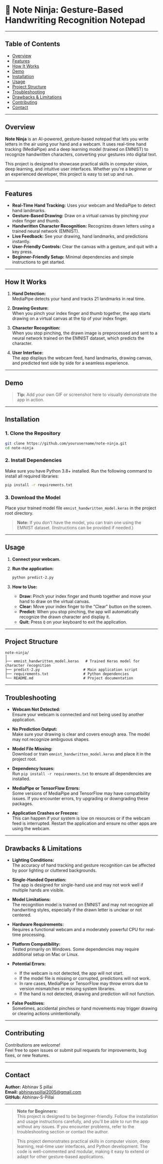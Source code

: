 # 📝 Note Ninja: Gesture-Based Handwriting Recognition Notepad

---

## Table of Contents

- [Overview](#overview)
- [Features](#features)
- [How It Works](#how-it-works)
- [Demo](#demo)
- [Installation](#installation)
- [Usage](#usage)
- [Project Structure](#project-structure)
- [Troubleshooting](#troubleshooting)
- [Drawbacks & Limitations](#drawbacks--limitations)
- [Contributing](#contributing)
- [Contact](#contact)

---

## Overview

**Note Ninja** is an AI-powered, gesture-based notepad that lets you write letters in the air using your hand and a webcam. It uses real-time hand tracking (MediaPipe) and a deep learning model (trained on EMNIST) to recognize handwritten characters, converting your gestures into digital text.

This project is designed to showcase practical skills in computer vision, deep learning, and intuitive user interfaces. Whether you're a beginner or an experienced developer, this project is easy to set up and run.

---

## Features

- **Real-Time Hand Tracking:** Uses your webcam and MediaPipe to detect hand landmarks.
- **Gesture-Based Drawing:** Draw on a virtual canvas by pinching your index finger and thumb.
- **Handwritten Character Recognition:** Recognizes drawn letters using a trained neural network (EMNIST).
- **Live Feedback:** See your drawing, hand landmarks, and predictions instantly.
- **User-Friendly Controls:** Clear the canvas with a gesture, and quit with a key press.
- **Beginner-Friendly Setup:** Minimal dependencies and simple instructions to get started.

---

## How It Works

1. **Hand Detection:**  
   MediaPipe detects your hand and tracks 21 landmarks in real time.

2. **Drawing Gesture:**  
   When you pinch your index finger and thumb together, the app starts drawing on a virtual canvas at the tip of your index finger.

3. **Character Recognition:**  
   When you stop pinching, the drawn image is preprocessed and sent to a neural network trained on the EMNIST dataset, which predicts the character.

4. **User Interface:**  
   The app displays the webcam feed, hand landmarks, drawing canvas, and predicted text side by side for a seamless experience.

---

## Demo

> **Tip:** Add your own GIF or screenshot here to visually demonstrate the app in action.

---

## Installation

### 1. **Clone the Repository**

```sh
git clone https://github.com/yourusername/note-ninja.git
cd note-ninja
```

### 2. **Install Dependencies**

Make sure you have Python 3.8+ installed. Run the following command to install all required libraries:

```sh
pip install -r requirements.txt
```

### 3. **Download the Model**

Place your trained model file `emnist_handwritten_model.keras` in the project root directory.

> **Note:** If you don't have the model, you can train one using the EMNIST dataset. (Instructions can be provided if needed.)

---

## Usage

1. **Connect your webcam.**
2. **Run the application:**

   ```sh
   python predict-2.py
   ```

3. **How to Use:**
   - **Draw:** Pinch your index finger and thumb together and move your hand to draw on the virtual canvas.
   - **Clear:** Move your index finger to the "Clear" button on the screen.
   - **Predict:** When you stop pinching, the app will automatically recognize the drawn character and display it.
   - **Quit:** Press `Q` on your keyboard to exit the application.

---

## Project Structure

```
note-ninja/
│
├── emnist_handwritten_model.keras   # Trained Keras model for character recognition
├── predict-2.py                    # Main application script
├── requirements.txt                # Python dependencies
└── README.md                       # Project documentation
```

---

## Troubleshooting

- **Webcam Not Detected:**  
  Ensure your webcam is connected and not being used by another application.

- **No Prediction Output:**  
  Make sure your drawing is clear and covers enough area. The model may not recognize ambiguous shapes.

- **Model File Missing:**  
  Download or train `emnist_handwritten_model.keras` and place it in the project root.

- **Dependency Issues:**  
  Run `pip install -r requirements.txt` to ensure all dependencies are installed.

- **MediaPipe or TensorFlow Errors:**  
  Some versions of MediaPipe and TensorFlow may have compatibility issues. If you encounter errors, try upgrading or downgrading these packages.

- **Application Crashes or Freezes:**  
  This can happen if your system is low on resources or if the webcam feed is interrupted. Restart the application and ensure no other apps are using the webcam.

---

## Drawbacks & Limitations

- **Lighting Conditions:**  
  The accuracy of hand tracking and gesture recognition can be affected by poor lighting or cluttered backgrounds.

- **Single-Handed Operation:**  
  The app is designed for single-hand use and may not work well if multiple hands are visible.

- **Model Limitations:**  
  The recognition model is trained on EMNIST and may not recognize all handwriting styles, especially if the drawn letter is unclear or not centered.

- **Hardware Requirements:**  
  Requires a functional webcam and a moderately powerful CPU for real-time processing.

- **Platform Compatibility:**  
  Tested primarily on Windows. Some dependencies may require additional setup on Mac or Linux.

- **Potential Errors:**  
  - If the webcam is not detected, the app will not start.
  - If the model file is missing or corrupted, predictions will not work.
  - In rare cases, MediaPipe or TensorFlow may throw errors due to version mismatches or missing system libraries.
  - If the hand is not detected, drawing and prediction will not function.

- **False Positives:**  
  Sometimes, accidental pinches or hand movements may trigger drawing or clearing actions unintentionally.

---

## Contributing

Contributions are welcome!  
Feel free to open issues or submit pull requests for improvements, bug fixes, or new features.

---

## Contact

**Author:** Abhinav S pillai  
**Email:** abhinavspillai2005@gmail.com  
**GitHub:** Abhinav-S-Pillai

---

> **Note for Beginners:**  
> This project is designed to be beginner-friendly. Follow the installation and usage instructions carefully, and you'll be able to run the app without any issues. If you encounter problems, refer to the troubleshooting section or contact the author.


> This project demonstrates practical skills in computer vision, deep learning, real-time user interfaces, and Python development. The code is well-commented and modular, making it easy to extend or adapt for other gesture-based applications.

